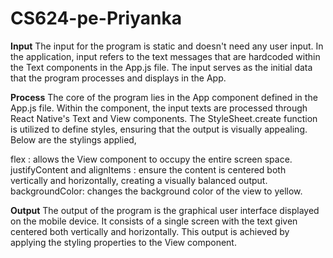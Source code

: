 # CS624-pe-Priyanka
**Input**
The input for the program is static and doesn't need any user input. In the application, input refers to the text messages that are hardcoded within the Text components in the App.js file. The input serves as the initial data that the program processes and displays in the App.

**Process**
The core of the program lies in the App component defined in the App.js file. Within the component, the input texts are processed through React Native's Text and View components. The StyleSheet.create function is utilized to define styles, ensuring that the output is visually appealing. Below are the stylings applied,

flex : allows the View component to occupy the entire screen space.
justifyContent and alignItems : ensure the content is centered both vertically and horizontally, creating a visually balanced output. 
backgroundColor: changes the background color of the view to yellow.

**Output**
The output of the program is the graphical user interface displayed on the mobile device. It consists of a single screen with the text given centered both vertically and horizontally. This output is achieved by applying the styling properties to the View component.




